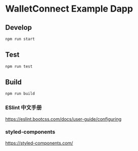 <!--
 * @Descripttion: 
 * @Author: cui
 * @Date: 2021-09-03 16:52:51
 * @LastEditors: cui
 * @LastEditTime: 2021-09-03 17:26:27
-->
# WalletConnect Example Dapp

## Develop


```bash
npm run start
```

## Test

```bash
npm run test
```

## Build

```bash
npm run build
```

### ESlint 中文手册
https://eslint.bootcss.com/docs/user-guide/configuring

### styled-components
https://styled-components.com/


